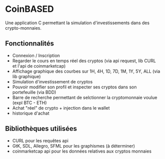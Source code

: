 # CoinBASED

Une application C permettant la simulation d'investissements dans des crypto-monnaies.

## Fonctionnalités

- Connexion / Inscription
- Regarder le cours en temps réel des cryptos (via api request, lib CURL et l'api de coinmarketcap)
- Affichage graphique des courbes sur 1H, 4H, 1D, 7D, 1M, 1Y, 5Y, ALL (via lib graphique)
- Simulation d'investissement de cryptos
- Pouvoir modifier son profil et inspecter ses cryptos dans son portefeuille (via BDD)
- Barre de recherche permettant de selctionner la cryptomonnaie voulue (expl BTC - ETH)
- Achat "réel" de crypto + injection dans le wallet
- historique d'achat

## Bibliothèques utilisées

- CURL pour les requêtes api
- GtK, SDL, Allegro, SFML pour les graphismes (à déterminer)
- coinmarketcap api pour les données relatives aux cryptos monnaies
